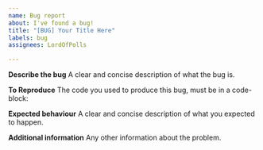 ```yaml
---
name: Bug report
about: I've found a bug!
title: "[BUG] Your Title Here"
labels: bug
assignees: LordOfPolls

---
```


**Describe the bug**
A clear and concise description of what the bug is.

**To Reproduce**
The code you used to produce this bug, must be in a code-block:

**Expected behaviour**
A clear and concise description of what you expected to happen.

**Additional information**
Any other information about the problem.
